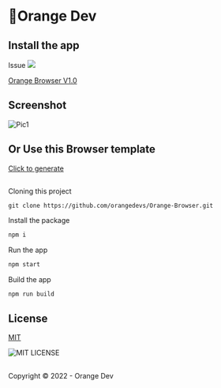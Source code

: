 # 🍊Orange Dev

## Install the app
Issue ![](https://img.shields.io/github/issues/orangedevs/Orange-Browser)

[Orange Browser V1.0](https://)
## Screenshot
![Pic1](./img/pic1.png)
## Or Use this Browser template
[Click to generate](https://github.com/orangedevs/Orange-Browser/generate)
##
Cloning this project
```git
git clone https://github.com/orangedevs/Orange-Browser.git
```
Install the package
```bash
npm i
```
Run the app
```bash
npm start
```
Build the app
```bash
npm run build
```

## License
[MIT](https://github.com/orangedevs/Orange-Browser/blob/main/LICENSE)

![MIT LICENSE](https://img.shields.io/github/license/orangedevs/Orange-Browser)
##

Copyright © 2022 - Orange Dev
